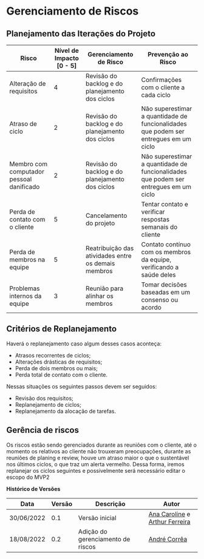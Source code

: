 # Gerenciamento de Riscos

## Planejamento das Iterações do Projeto

| Risco                                    | Nível de Impacto [0 - 5] | Gerenciamento de Risco                              | Prevenção ao Risco                                                                   |
| ---------------------------------------- | ------------------------ | --------------------------------------------------- | ------------------------------------------------------------------------------------ |
| Alteração de requisitos                  | 4                        | Revisão do backlog e do planejamento dos ciclos     | Confirmações com o cliente a cada ciclo                                              |
| Atraso de ciclo                          | 2                        | Revisão do backlog e do planejamento dos ciclos     | Não superestimar a quantidade de funcionalidades que podem ser entregues em um ciclo |
| Membro com computador pessoal danificado | 2                        | Revisão do backlog e do planejamento dos ciclos     | Não superestimar a quantidade de funcionalidades que podem ser entregues em um ciclo |
| Perda de contato com o cliente           | 5                        | Cancelamento do projeto                             | Tentar contato e verificar respostas semanais do cliente                             |
| Perda de membros na equipe               | 5                        | Reatribuição das atividades entre os demais membros | Contato contínuo com os membros da equipe, verificando a saúde deles                 |
| Problemas internos da equipe             | 3                        | Reunião para alinhar os membros                     | Tomar decisões baseadas em um consenso ou acordo                                     |

## Critérios de Replanejamento
<p>Haverá o replanejamento caso algum desses casos aconteça:</p>
<ul>
    <li>Atrasos recorrentes de ciclos;</li>
    <li>Alterações drásticas de requisitos;</li>
    <li>Perda de dois membros ou mais;</li>
    <li>Perda total de contato com o cliente.</li>
</ul>
<p>Nessas situações os seguintes passos devem ser seguidos:</p>
<ul>
    <li>Revisão dos requisitos;</li>
    <li>Replanejamento de ciclos;</li>
    <li>Replanejamento da alocação de tarefas.</li>
</ul>

## Gerência de riscos

<p>Os riscos estão sendo gerenciados durante as reuniões com o cliente, até o momento os relativos ao cliente não trouxeram preocupações, durante as reuniões de planing e review, houve um atraso maior o que o sustentável nos últimos ciclos, o que traz um alerta vermelho. Dessa forma, iremos replanejar os ciclos seguintes e possivelmente será necessário editar o escopo do MVP2</p>

**Histórico de Versões**

| Data       | Versão | Descrição                         | Autor                                                                                                       |
| ---------- | ------ | --------------------------------- | ----------------------------------------------------------------------------------------------------------- |
| 30/06/2022 | 0.1    | Versão inicial                    | [Ana Caroline](https://github.com/anaaroch) e [Arthur Ferreira](https://github.com/ArthurFerreiraRodrigues) |
| 18/08/2022 | 0.2    | Adição do gerenciamento de riscos | [André Corrêa](https://github.com/dartmol203)                                                               |
